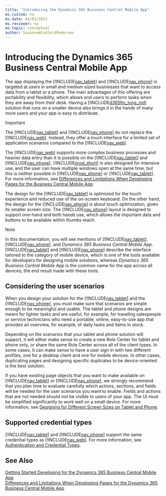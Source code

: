 ```yaml
---
title: "Introducing the Dynamics 365 Business Central Mobile App"
ms.custom: na
ms.date: 04/01/2021
ms.reviewer: na
ms.topic: conceptual
author: SusanneWindfeldPedersen
---
```

# Introducing the Dynamics 365 Business Central Mobile App
The app displaying the [!INCLUDE[nav_tablet](includes/nav_tablet_md.md)] and [!INCLUDE[nav_phone](includes/nav_phone_md.md)] is targeted at users in small and medium sized businesses that want to access data from a tablet or a phone. The main advantages of this offering are portability and flexibility, which allows end users to perform tasks when they are away from their desk. Having a [!INCLUDE[d365fin_long_md](includes/d365fin_long_md.md)] solution that runs on a smaller device also brings it in the hands of many more users and your app is easy to distribute. 

<!-- Some of the advantages of offering this solution are portability and flexibility, when the user is away from the desk, on the train, between meetings, passing time and so on.  
   -->
 <!-- The tablet is lighter than a laptop, and thereby provides portability. Most tablets have an on-screen keyboard, but the keyboard plays a less central role on the tablet, and this forces you to have to consider the touch experience.  
  
 The phone is a very light device and has an even smaller screen than tablets, which is why the tasks that usually make sense to perform using the phone are brief and typically reading of data or very lightweight data entry, such as approving an invoice or getting an overview of the business.  -->
  
 <!--Studies show that design for phone apps must cater for one-hand use; and in some cases, when switching to a panorama view, users will use both hands. 
 The [!INCLUDE[nav_phone](includes/nav_phone_md.md)] layout is designed to support one-hand and both hands use, which allows the important data and buttons to be available within thumbs reach.  -->
  
 <!-- Having a [!INCLUDE[d365fin_long_md](includes/d365fin_long_md.md)] solution that runs on a smaller device brings it in the hands of many more users and your app is easy to distribute. Other advantages are that using a tablet or phone, you can capture data closer to the source, for example, at the customer site, and thereby improve accuracy and reduce end-to-end time.   -->
  
> [!IMPORTANT]  
> The [!INCLUDE[nav_tablet](includes/nav_tablet_md.md)] and [!INCLUDE[nav_phone](includes/nav_phone_md.md)] do not replace the [!INCLUDE[nav_web](includes/nav_web_md.md)]. Instead, they offer a touch interface for a limited set of application scenarios compared to the [!INCLUDE[nav_web](includes/nav_web_md.md)]. 

The [!INCLUDE[nav_web](includes/nav_web_md.md)] supports more complex business processes and heavier data entry than it is possible on the [!INCLUDE[nav_tablet](includes/nav_tablet_md.md)] and [!INCLUDE[nav_phone](includes/nav_phone_md.md)]. [!INCLUDE[prod_short](includes/prod_short.md)] is also designed for intensive use, and the user can have multiple windows open at the same time, but this is neither possible in [!INCLUDE[nav_phone](includes/nav_phone_md.md)] or [!INCLUDE[nav_tablet](includes/nav_tablet_md.md)]. For more information, see [Differences and Limitations When Developing Pages for the Business Central Mobile App](devenv-differences-and-limitations-developing-pages-business-central-mobile-app.md).

The design for the [!INCLUDE[nav_tablet](includes/nav_tablet_md.md)] is optimized for the touch experience and reduced use of the on-screen keyboard.
On the other hand, the design for the [!INCLUDE[nav_phone](includes/nav_phone_md.md)] is about touch optimization, given its smaller screen size. The [!INCLUDE[nav_phone](includes/nav_phone_md.md)] layout is designed to support one-hand and both hands use, which allows the important data and buttons to be available within thumbs reach.

> [!NOTE]  
> In this documentation, you will see mentions of [!INCLUDE[nav_tablet](includes/nav_tablet_md.md)], [!INCLUDE[nav_phone](includes/nav_phone_md.md)], and *Dynamics 365 Business Central Mobile App*. [!INCLUDE[nav_tablet](includes/nav_tablet_md.md)] and [!INCLUDE[nav_phone](includes/nav_phone_md.md)] describe the interface tailored to the category of mobile device, which is one of the tools available for developers for designing mobile solutions, whereas *Dynamics 365 Business Central Mobile App* is the common name for the app across all devices; the end result made with these tools.  
  
## Considering the user scenarios  
When you design your solution for the [!INCLUDE[nav_tablet](includes/nav_tablet_md.md)] and the [!INCLUDE[nav_phone](includes/nav_phone_md.md)], you must make sure that scenarios are simple enough to be meaningful and usable. The tablet and phone designs are meant for lighter tasks and are useful, for example, for traveling salespeople or service technicians who need a portable, online, easy-to-use app that provides an overview, for example, of daily tasks and items in stock.  
  
Depending on the scenarios that your tablet and phone solution will support, it will either make sense to create a new Role Center for tablet and phone only, or share the same Role Center across all of the client types. In some cases, it can make sense to have a user sign in with two different profiles, one for a desktop client and one for mobile devices. In other cases, duplicating pages and designing specific duplicates to be device-oriented is the best solution.  
  
If you have existing page objects that you want to make available on [!INCLUDE[nav_tablet](includes/nav_tablet_md.md)] or [!INCLUDE[nav_phone](includes/nav_phone_md.md)], we strongly recommend that you plan time to evaluate carefully which actions, sections, and fields will be needed for the user scenarios you want to enable. Fields and actions that are not needed should not be visible to users of your app. The UI must be simplified significantly to work well on a small device. For more information, see [Designing for Different Screen Sizes on Tablet and Phone](devenv-designing-different-screen-sizes-tablet-and-phone.md).
  
## Supported credential types  
[!INCLUDE[nav_tablet](includes/nav_tablet_md.md)] and [!INCLUDE[nav_phone](includes/nav_phone_md.md)] support the same credential types as [!INCLUDE[nav_web](includes/nav_web_md.md)]. For more information, see [Authentication and Credential Types](../administration/users-credential-types.md).  
  
## See Also  
[Getting Started Developing for the Dynamics 365 Business Central Mobile App](devenv-Getting-Started-Developing-business-central-mobile-App.md)   
[Differences and Limitations When Developing Pages for the Dynamics 365 Business Central Mobile App](devenv-differences-and-limitations-developing-pages-business-central-mobile-app.md)
